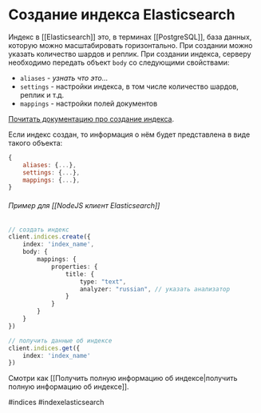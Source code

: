# Создание индекса Elasticsearch

Индекс в [[Elasticsearch]] это, в терминах [[PostgreSQL]], база данных, которую можно масштабировать горизонтально. При создании можно указать количество шардов и реплик.
При создании индекса,  серверу необходимо передать объект `body` со следующими свойствами:

- `aliases` - _узнать что это..._
- `settings` - настройки индекса, в том числе количество шардов, реплик и т.д.
- `mappings` - настройки полей документов

[Почитать документацию про создание индекса](https://www.elastic.co/guide/en/elasticsearch/reference/8.5/indices-create-index.html).

Если индекс создан, то информация о нём будет представлена в виде такого объекта:
```js
{
	aliases: {...},
	settings: {...},
	mappings: {...},
}
```

###### Пример для [[NodeJS клиент Elasticsearch]]

```typescript
// создать индекс
client.indices.create({
	index: 'index_name',
	body: {
		mappings: {
			properties: {
				title: {
					type: "text",
					analyzer: "russian", // указать анализатор
				}
			}
		}
	}
})

// получить данные об индексе
client.indices.get({
	index: 'index_name'
})
```

Смотри как [[Получить полную информацию об индексе|получить полную информацию об индексе]].


#indices #indexelasticsearch